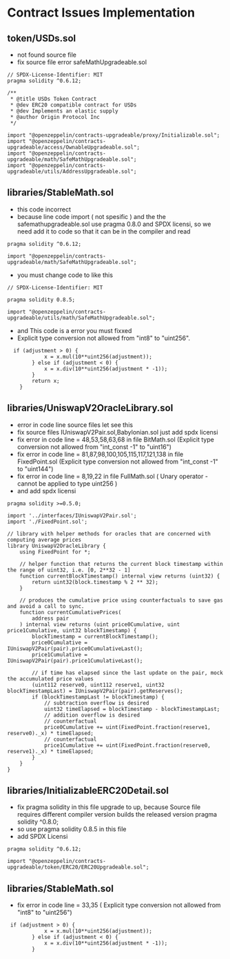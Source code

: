 # Contract Issues Implementation
## token/USDs.sol
- not found source file
- fix source file error safeMathUpgradeable.sol
```solidity
// SPDX-License-Identifier: MIT
pragma solidity ^0.6.12;

/**
 * @title USDs Token Contract
 * @dev ERC20 compatible contract for USDs
 * @dev Implements an elastic supply
 * @author Origin Protocol Inc
 */

import "@openzeppelin/contracts-upgradeable/proxy/Initializable.sol";
import "@openzeppelin/contracts-upgradeable/access/OwnableUpgradeable.sol";
import "@openzeppelin/contracts-upgradeable/math/SafeMathUpgradeable.sol";
import "@openzeppelin/contracts-upgradeable/utils/AddressUpgradeable.sol";
```
## libraries/StableMath.sol
- this code incorrect 
- because line code import ( not spesific ) and the the safemathupgradeable.sol use pragma 0.8.0 and SPDX licensi, so we need add it to code so that it can be in the compiler and read 
```solidity
pragma solidity ^0.6.12;

import "@openzeppelin/contracts-upgradeable/math/SafeMathUpgradeable.sol";

```
-  you must change code to like this 
```solidity
// SPDX-License-Identifier: MIT

pragma solidity 0.8.5;

import "@openzeppelin/contracts-upgradeable/utils/math/SafeMathUpgradeable.sol";

```


- and This code is a error you must fixxed
- Explicit type conversion not allowed from "int8" to "uint256".
```solidity
  if (adjustment > 0) {
            x = x.mul(10**uint256(adjustment));
        } else if (adjustment < 0) {
            x = x.div(10**uint256(adjustment * -1));
        }
        return x;
    }
```
## libraries/UniswapV2OracleLibrary.sol
- error in code line source files let see this
- fix source files IUniswapV2Pair.sol,Babylonian.sol just add spdx licensi
- fix error in code line = 48,53,58,63,68 in file BitMath.sol (Explicit type conversion not allowed from "int_const -1" to "uint16")
- fix error in code line = 81,87,98,100,105,115,117,121,138 in file FixedPoint.sol (Explicit type conversion not allowed from "int_const -1" to "uint144")
- fix error in code line = 8,19,22 in file FullMath.sol ( Unary operator - cannot be applied to type uint256 )
- and add spdx licensi
```solidity
pragma solidity >=0.5.0;

import '../interfaces/IUniswapV2Pair.sol';
import './FixedPoint.sol';

// library with helper methods for oracles that are concerned with computing average prices
library UniswapV2OracleLibrary {
    using FixedPoint for *;

    // helper function that returns the current block timestamp within the range of uint32, i.e. [0, 2**32 - 1]
    function currentBlockTimestamp() internal view returns (uint32) {
        return uint32(block.timestamp % 2 ** 32);
    }

    // produces the cumulative price using counterfactuals to save gas and avoid a call to sync.
    function currentCumulativePrices(
        address pair
    ) internal view returns (uint price0Cumulative, uint price1Cumulative, uint32 blockTimestamp) {
        blockTimestamp = currentBlockTimestamp();
        price0Cumulative = IUniswapV2Pair(pair).price0CumulativeLast();
        price1Cumulative = IUniswapV2Pair(pair).price1CumulativeLast();

        // if time has elapsed since the last update on the pair, mock the accumulated price values
        (uint112 reserve0, uint112 reserve1, uint32 blockTimestampLast) = IUniswapV2Pair(pair).getReserves();
        if (blockTimestampLast != blockTimestamp) {
            // subtraction overflow is desired
            uint32 timeElapsed = blockTimestamp - blockTimestampLast;
            // addition overflow is desired
            // counterfactual
            price0Cumulative += uint(FixedPoint.fraction(reserve1, reserve0)._x) * timeElapsed;
            // counterfactual
            price1Cumulative += uint(FixedPoint.fraction(reserve0, reserve1)._x) * timeElapsed;
        }
    }
}
```
## libraries/InitializableERC20Detail.sol
- fix pragma solidity in this file upgrade to up, because Source file requires different compiler version builds the released version pragma solidity ^0.8.0;
- so use pragma solidity 0.8.5 in this file
- add SPDX Licensi
```solidity
pragma solidity ^0.6.12;

import "@openzeppelin/contracts-upgradeable/token/ERC20/ERC20Upgradeable.sol";
```
## libraries/StableMath.sol
- fix error in code line = 33,35 ( Explicit type conversion not allowed from "int8" to "uint256")
```solidity
 if (adjustment > 0) {
            x = x.mul(10**uint256(adjustment));
        } else if (adjustment < 0) {
            x = x.div(10**uint256(adjustment * -1));
        }
```
